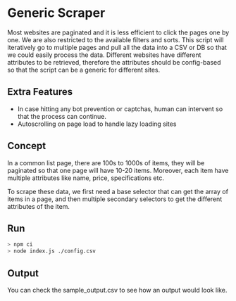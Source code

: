 # Generic Scraper
Most websites are paginated and it is less efficient to click the pages one by one. We are also restricted to the available filters and sorts. This script will iteratively go to multiple pages and pull all the data into a CSV or DB so that we could easily process the data.
Different websites have different attributes to be retrieved, therefore the attributes should be config-based so that the script can be a generic for different sites.

## Extra Features
- In case hitting any bot prevention or captchas, human can intervent so that the process can continue.
- Autoscrolling on page load to handle lazy loading sites

## Concept
In a common list page, there are 100s to 1000s of items, they will be paginated so that one page will have 10-20 items. 
Moreover, each item have multiple attributes like name, price, specifications etc.

To scrape these data, we first need a base selector that can get the array of items in a page, and then multiple secondary selectors to get the different attributes of the item.

## Run
```bash
> npm ci
> node index.js ./config.csv
```
## Output
You can check the sample_output.csv to see how an output would look like.